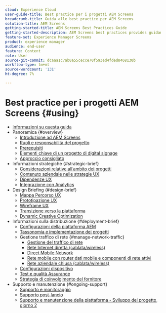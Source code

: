 ```yaml
---
cloud: Experience Cloud
user-guide-title: Best practice per i progetti AEM Screens
breadcrumb-title: Guida alle best practice per AEM Screens
solution-title: AEM Screens
getting-started-title: AEM Screens Best Practices Guide
getting-started-description: AEM Screens best practices provides guidance on how to successfully plan and execute an AEM Screens project.
feature-set: Experience Manager Screens
product: experience manager
audience: end-user
feature: Content
role: User
source-git-commit: dcaaa1c7ab0a55cecce70f593ed4fded8468130b
workflow-type: tm+mt
source-wordcount: '131'
ht-degree: 7%

---
```



# Best practice per i progetti AEM Screens {#using}

+ [Informazioni su questa guida](about-guide.md)
+ Panoramica {#overview}
   + [Introduzione ad AEM Screens](introduction.md)
   + [Ruoli e responsabilità del progetto](roles-responsibilities.md)
   + [Prerequisiti](pre-requisites.md)
   + [Elementi chiave di un progetto di digital signage](getting-started-digital-signage.md)
   + [Approccio consigliato](recommended-approach.md)
+ Informazioni strategiche {#strategic-brief}
   + [Considerazioni relative all’ambito dei progetti](pre-sales-considerations.md)
   + [Contenuto aziendale nelle strategie UX](business-content-strategy.md)
   + [Dipendenze UX](ux-dependencies.md)
   + [Integrazione con Analytics](analytics.md)
+ Design Briefing {#design-brief}
   + [Mappa Percorso UX](journey-map.md)
   + [Prototipazione UX](prototypes.md)
   + [Wireframe UX](wireframes.md)
   + [Transizione verso la piattaforma](transition-platform.md)
   + [Dynamic Creative Optimization](dynamic-creative-optimizations.md)
+ Informazioni sulla distribuzione {#deployment-brief}
   + [Configurazioni della piattaforma AEM](aem-platform-configurations.md)
   + [Tassonomia e implementazione dei progetti](project-taxonomy-implementation.md)
   + Gestione traffico di rete {#manage-network-traffic}
      + [Gestione del traffico di rete](/help/using/managing-network-traffic.md)
      + [Rete Internet diretta (cablata/wireless)](/help/using/direct-internet-network.md)
      + [Direct Mobile Network](/help/using/mobile-network.md)
      + [Rete mobile con router dati mobile e componenti di rete attivi](/help/using/mobile-network-router.md)
      + [Rete aziendale chiusa (cablata/wireless)](/help/using/enclosed-corporate-network.md)
   + [Configurazioni dispositivo](device-configurations.md)
   + [Test e qualità Assurance](testing-quality-assurance.md)
   + [Strategia di coinvolgimento del fornitore](vendor-engagement.md)
+ Supporto e manutenzione {#ongoing-support}
   + [Supporto e monitoraggio](support-monitoring.md)
   + [Supporto post-lancio](post-launch-support.md)
   + [Supporto e manutenzione della piattaforma - Sviluppo del progetto, giorno 2](day-two-support-maintenance.md)
